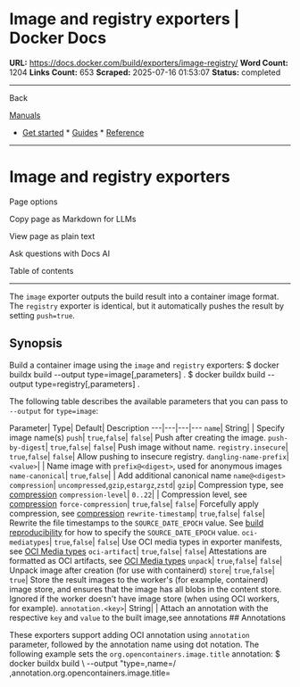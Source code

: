 # Image and registry exporters | Docker Docs

**URL:** https://docs.docker.com/build/exporters/image-registry/
**Word Count:** 1204
**Links Count:** 653
**Scraped:** 2025-07-16 01:53:07
**Status:** completed

---

Back

[Manuals](https://docs.docker.com/manuals/)

  * [Get started](https://docs.docker.com/get-started/)   * [Guides](https://docs.docker.com/guides/)   * [Reference](https://docs.docker.com/reference/)

* * *

# Image and registry exporters

Page options

Copy page as Markdown for LLMs

View page as plain text

Ask questions with Docs AI

Table of contents

* * *

The `image` exporter outputs the build result into a container image format. The `registry` exporter is identical, but it automatically pushes the result by setting `push=true`.

## Synopsis

Build a container image using the `image` and `registry` exporters:               $ docker buildx build --output type=image[,parameters] .     $ docker buildx build --output type=registry[,parameters] .     

The following table describes the available parameters that you can pass to `--output` for `type=image`:

Parameter| Type| Default| Description   ---|---|---|---   `name`| String| | Specify image name\(s\)   `push`| `true`,`false`| `false`| Push after creating the image.   `push-by-digest`| `true`,`false`| `false`| Push image without name.   `registry.insecure`| `true`,`false`| `false`| Allow pushing to insecure registry.   `dangling-name-prefix`| `<value>`| | Name image with `prefix@<digest>`, used for anonymous images   `name-canonical`| `true`,`false`| | Add additional canonical name `name@<digest>`   `compression`| `uncompressed`,`gzip`,`estargz`,`zstd`| `gzip`| Compression type, see [compression](https://docs.docker.com/build/exporters/#compression)   `compression-level`| `0..22`| | Compression level, see [compression](https://docs.docker.com/build/exporters/#compression)   `force-compression`| `true`,`false`| `false`| Forcefully apply compression, see [compression](https://docs.docker.com/build/exporters/#compression)   `rewrite-timestamp`| `true`,`false`| `false`| Rewrite the file timestamps to the `SOURCE_DATE_EPOCH` value. See [build reproducibility](https://github.com/moby/buildkit/blob/master/docs/build-repro.md) for how to specify the `SOURCE_DATE_EPOCH` value.   `oci-mediatypes`| `true`,`false`| `false`| Use OCI media types in exporter manifests, see [OCI Media types](https://docs.docker.com/build/exporters/#oci-media-types)   `oci-artifact`| `true`,`false`| `false`| Attestations are formatted as OCI artifacts, see [OCI Media types](https://docs.docker.com/build/exporters/#oci-media-types)   `unpack`| `true`,`false`| `false`| Unpack image after creation \(for use with containerd\)   `store`| `true`,`false`| `true`| Store the result images to the worker's \(for example, containerd\) image store, and ensures that the image has all blobs in the content store. Ignored if the worker doesn't have image store \(when using OCI workers, for example\).   `annotation.<key>`| String| | Attach an annotation with the respective `key` and `value` to the built image,see annotations      ## Annotations

These exporters support adding OCI annotation using `annotation` parameter, followed by the annotation name using dot notation. The following example sets the `org.opencontainers.image.title` annotation:               $ docker buildx build \         --output "type=<type>,name=<registry>/<image>,annotation.org.opencontainers.image.title=<title>" .     

For more information about annotations, see [BuildKit documentation](https://github.com/moby/buildkit/blob/master/docs/annotations.md).

## Further reading

For more information on the `image` or `registry` exporters, see the [BuildKit README](https://github.com/moby/buildkit/blob/master/README.md#imageregistry).